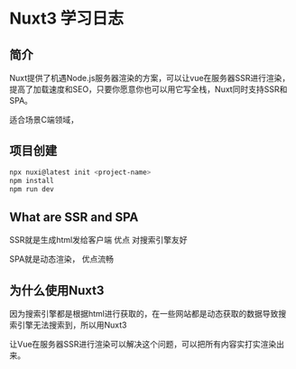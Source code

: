 # Nuxt3 学习日志

## 简介

Nuxt提供了机遇Node.js服务器渲染的方案，可以让vue在服务器SSR进行渲染，提高了加载速度和SEO，只要你愿意你也可以用它写全栈，Nuxt同时支持SSR和SPA。

适合场景C端领域，

## 项目创建

~~~bash
npx nuxi@latest init <project-name>
npm install
npm run dev
~~~

## What are SSR and SPA

SSR就是生成html发给客户端 优点 对搜索引擎友好

SPA就是动态渲染，                 优点流畅

## 为什么使用Nuxt3

因为搜索引擎都是根据html进行获取的，在一些网站都是动态获取的数据导致搜索引擎无法搜索到，所以用Nuxt3

让Vue在服务器SSR进行渲染可以解决这个问题，可以把所有内容实打实渲染出来。